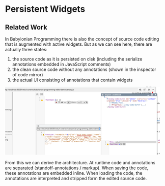 # Persistent Widgets




## Related Work


In Babylonian Programming there is also the concept of source code editing that is augmented with active widgets. 
But as we can see here, there are actually three states:

1. the source code as it is persisted on disk (including the serialize annotations embedded in JavaScript comments)
2. the clean source code without any annotations (shown in the inspector of code mirror)
3. the actual UI consisting of annotations that contain widgets

![](babylonian-programming-editor-and-source.png)

From this we can derive the architecture. At runtime code and annotations are separated (standoff-annotations / markup). When saving the code, these annotations are embedded inline. When loading the code, the annotations are interpreted and stripped form the edited source code.